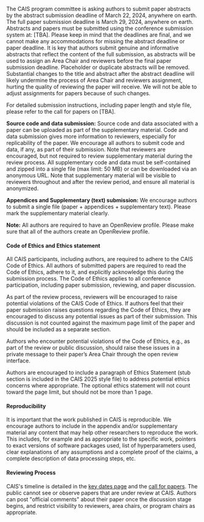 

The CAIS program committee is asking authors to submit paper abstracts by the abstract submission deadline of March 22, 2024, anywhere on earth. The full paper submission deadline is March 29, 2024, anywhere on earth. Abstracts and papers must be submitted using the conference submission system at: [TBA]. Please keep in mind that the deadlines are final, and we cannot make any accommodations for missing the abstract deadline or paper deadline. It is key that authors submit genuine and informative abstracts that reflect the content of the full submission, as abstracts will be used to assign an Area Chair and reviewers before the final paper submission deadline. Placeholder or duplicate abstracts will be removed. Substantial changes to the title and abstract after the abstract deadline will likely undermine the process of Area Chair and reviewers assignment, hurting the quality of reviewing the paper will receive. We will not be able to adjust assignments for papers because of such changes. 

For detailed submission instructions, including paper length and style file, please refer to the call for papers on [TBA].

**Source code and data submission:** Source code and data associated with a paper can be uploaded as part of the supplementary material. Code and data submission gives more information to reviewers, especially for replicability of the paper. We encourage all authors to submit code and data, if any, as part of their submission. Note that reviewers are encouraged, but not required to review supplementary material during the review process. All supplementary code and data must be self-contained and zipped into a single file (max limit: 50 MB) or can be downloaded via an anonymous URL. Note that supplementary material will be visible to reviewers throughout and after the review period, and ensure all material is anonymized. 

**Appendices and Supplementary (text) submission:** We encourage authors to submit a single file (paper + appendices + supplementary text).  Please mark the supplementary material clearly.

**Note:** All authors are required to have an OpenReview profile. Please make sure that all of the authors create an OpenReview profile.

#### Code of Ethics and Ethics statement

All CAIS participants, including authors, are required to adhere to the CAIS Code of Ethics. All authors of submitted papers are required to read the Code of Ethics, adhere to it, and explicitly acknowledge this during the submission process. The Code of Ethics applies to all conference participation, including paper submission, reviewing, and paper discussion. 

As part of the review process, reviewers will be encouraged to raise potential violations of the CAIS Code of Ethics. If authors feel that their paper submission raises questions regarding the Code of Ethics, they are encouraged to discuss any potential issues as part of their submission. This discussion is not counted against the maximum page limit of the paper and should be included as a separate section.

Authors who encounter potential violations of the Code of Ethics, e.g., as part of the review or public discussion, should raise these issues in a private message to their paper’s Area Chair through the open review interface.

Authors are encouraged to include a paragraph of Ethics Statement (stub section is included in the CAIS 2025 style file) to address potential ethics concerns where appropriate.  The optional ethics statement will not count toward the page limit, but should not be more than 1 page. 

#### Reproducibility

It is important that the work published in CAIS is reproducible. We encourage authors to include in the appendix and/or supplementary material any content that may help other researchers to reproduce the work. This includes, for example and as appropriate to the specific work, pointers to exact versions of software packages used, list of hyperparameters used, clear explanations of any assumptions and a complete proof of the claims, a complete description of data processing steps, etc.

#### Reviewing Process

CAIS's timeline is detailed in the [key dates page](/dates.html) and the [call for papers](/cfp.html). The public cannot see or observe papers that are under review at CAIS. 
Authors can post "official comments" about their paper once the discussion stage begins, and restrict visibility to reviewers, area chairs, or program chairs as appropriate. 

